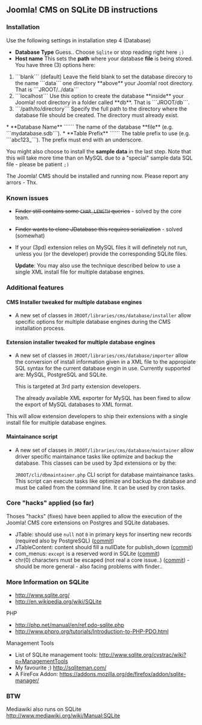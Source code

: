 ## Joomla! CMS on SQLite DB instructions

### Installation

Use the following settings in installation step 4 (Database)

* **Database Type** Guess.. Choose ```Sqlite``` or stop reading right here ```;)```
* **Host name** This sets the **path** where your database **file** is being stored. You have three (3) options here:
<ol>
<li>```blank``` (default) Leave the field blank to set the database direcory to the name ```data``` one directory **above** your Joomla! root directory. That is ```JROOT/../data```</li>
<li>```localhost``` Use this option to create the database **inside** your Joomla! root directory in a folder called **db**. That is ```JROOT/db```.</li>
<li>```/path/to/directory``` Specify the full path to the directory where the database file should be created. The directory must already exist.</li>
</ol>
* **Database Name** ```<name>``` The name of the database **file** (e.g. ```mydatabase.sdb```).
* **Table Prefix** ```<prefix>``` The table prefix to use (e.g. ```abc123_```). The prefix must end with an underscore.

You might also choose to install the **sample data** in the last step.
Note that this will take more time than on MySQL due to a "special" sample data SQL file - please be patient ```;)```

The Joomla! CMS should be installed and running now. Please report any arrors - Thx.

### Known issues

* <del>Finder still contains some ```CHAR_LENGTH``` queries</del> - solved by the core team.
* <del>Finder wants to clone JDatabase this requires serialization</del> - solved (somewhat)
* If your (3pd) extension relies on MySQL files it will definetely not run, unless you (or the developer) provide the corresponding SQLite files.

	**Update**: You may also use the technique described below to use a single XML install file for multiple database engines.

### Additional features

#### CMS Installer tweaked for multiple database engines

* A new set of classes in ```JROOT/libraries/cms/database/installer``` allow specific options for multiple database engines during the CMS installation process.

#### Extension installer tweaked for multiple database engines

* A new set of classes in ```JROOT/libraries/cms/database/importer``` allow the conversion of install information given in a XML file to the appropiate SQL syntax for the current database engin in use. Currently supported are: MySQL, PostgreSQL and SQLite.

	This is targeted at 3rd party extension developers.

	The already available XML exporter for MySQL has been fixed to allow the export of MySQL databases to XML format.

This will allow extension developers to ship their extensions with a single install file for multiple database engines.

#### Maintainance script

* A new set of classes in ```JROOT/libraries/cms/database/maintainer``` allow driver specific maintainance tasks like optimize and backup the database. This classes can be used by 3pd extensions or by the:

	```JROOT/cli/dbmaintainer.php``` CLI script for database maintainance tasks. This script can execute tasks like optimize and backup the database and must be called from the command line. It can be used by cron tasks.

### Core "hacks" applied (so far)

Thoses "hacks" (fixes) have been applied to allow the execution of the Joomla! CMS core extensions on Postgres and SQLite databases.

* JTable: should use ```null``` not ```0``` in primary keys for inserting new records (required also by PostgreSQL) ([commit](https://github.com/elkuku/joomla-cms/commit/5602c7928bd04703ed2eb4a51e6d92860de0781b))
* JTableContent: content should fill a nullDate for publish_down ([commit](https://github.com/elkuku/joomla-cms/commit/5b191e17a3ab21392b7b0b6796c6d88b5cb986b7))
* com_menus: ```except``` is a reserved word in SQLite ([commit](https://github.com/elkuku/joomla-cms/commit/273ebc066931299266597177528a49dc51ef6e4d))
* chr(0) characters must be escaped (not real a core issue..) ([commit](https://github.com/elkuku/joomla-cms/commit/0ba217df8aabd558710a53ce9bafc4dfdc1b6f2e)) - should be more general - also facing problems with finder..

### More Information on SQLite

* http://www.sqlite.org/
* http://en.wikipedia.org/wiki/SQLite

PHP

* http://php.net/manual/en/ref.pdo-sqlite.php
* http://www.phpro.org/tutorials/Introduction-to-PHP-PDO.html

Management Tools

* List of SQLite management tools: http://www.sqlite.org/cvstrac/wiki?p=ManagementTools
* My favourite ;) http://sqliteman.com/
* A FireFox Addon: https://addons.mozilla.org/de/firefox/addon/sqlite-manager/

### BTW
Mediawiki also runs on SQLite http://www.mediawiki.org/wiki/Manual:SQLite
